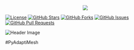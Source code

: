 <div align="center">
<img src="https://pyadaptimesh.ir/pyadaptiMesh.jpg">
</div>

[![License](https://img.shields.io/badge/License-MIT-blue.svg)](LICENSE)
[![GitHub Stars](https://img.shields.io/github/stars/amirkhatami888/PyAdaptiMesh)](https://github.com/amirkhatami888/PyAdaptiMesh/stargazers)
[![GitHub Forks](https://img.shields.io/github/forks/amirkhatami888/PyAdaptiMesh)](https://github.com/amirkhatami888/PyAdaptiMesh/network/members)
[![GitHub Issues](https://img.shields.io/github/issues/amirkhatami888/PyAdaptiMesh)](https://github.com/amirkhatami888/PyAdaptiMesh/issues)
[![GitHub Pull Requests](https://img.shields.io/github/issues-pr/amirkhatami888/PyAdaptiMesh)](https://github.com/amirkhatami888/PyAdaptiMesh/pulls)

![Header Image](header_image.png)

#PyAdaptiMesh